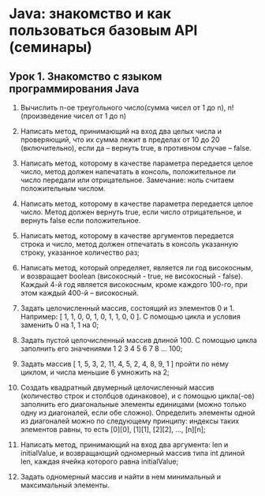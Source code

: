 # Java: знакомство и как пользоваться базовым API (семинары)

## Урок 1. Знакомство с языком программирования Java

1. Вычислить n-ое треугольного число(сумма чисел от 1 до n), n! (произведение чисел от 1 до n)

2. Написать метод, принимающий на вход два целых числа и проверяющий, что их сумма лежит в пределах от 10 до 20 (включительно), если да – вернуть true, в противном случае – false.

3. Написать метод, которому в качестве параметра передается целое число, метод должен напечатать в консоль, положительное ли число передали или отрицательное. Замечание: ноль считаем положительным числом.

4. Написать метод, которому в качестве параметра передается целое число. Метод должен вернуть true, если число отрицательное, и вернуть false если положительное.

5. Написать метод, которому в качестве аргументов передается строка и число, метод должен отпечатать в консоль указанную строку, указанное количество раз;

6. Написать метод, который определяет, является ли год високосным, и возвращает boolean (високосный - true, не високосный - false). Каждый 4-й год является високосным, кроме каждого 100-го, при этом каждый 400-й – високосный.

7. Задать целочисленный массив, состоящий из элементов 0 и 1. Например: [ 1, 1, 0, 0, 1, 0, 1, 1, 0, 0 ]. С помощью цикла и условия заменить 0 на 1, 1 на 0;

8. Задать пустой целочисленный массив длиной 100. С помощью цикла заполнить его значениями 1 2 3 4 5 6 7 8 … 100;

9. Задать массив [ 1, 5, 3, 2, 11, 4, 5, 2, 4, 8, 9, 1 ] пройти по нему циклом, и числа меньшие 6 умножить на 2;

10. Создать квадратный двумерный целочисленный массив (количество строк и столбцов одинаковое), и с помощью цикла(-ов) заполнить его диагональные элементы единицами (можно только одну из диагоналей, если обе сложно). Определить элементы одной из диагоналей можно по следующему принципу: индексы таких элементов равны, то есть [0][0], [1][1], [2][2], …, [n][n];

11. Написать метод, принимающий на вход два аргумента: len и initialValue, и возвращающий одномерный массив типа int длиной len, каждая ячейка которого равна initialValue;

12. Задать одномерный массив и найти в нем минимальный и максимальный элементы.

